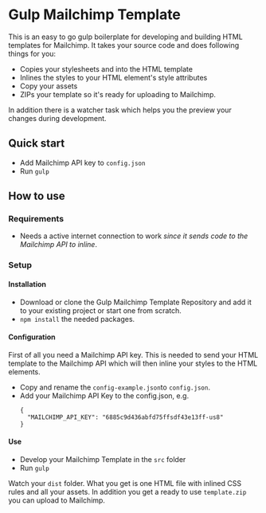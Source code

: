 # Gulp Mailchimp Template 

This is an easy to go gulp boilerplate for developing and building HTML templates for Mailchimp. It takes your source code and does following things for you:

* Copies your stylesheets and into the HTML template
* Inlines the styles to your HTML element's style attributes
* Copy your assets
* ZIPs your template so it's ready for uploading to Mailchimp.

In addition there is a watcher task which helps you the preview your changes during development.

## Quick start

- Add Mailchimp API key to ```config.json```
- Run ```gulp```

## How to use

### Requirements

* Needs a active internet connection to work *since it sends code to the Mailchimp API to inline*.

### Setup

#### Installation

* Download or clone the Gulp Mailchimp Template Repository and add it to your existing project or start one from scratch.
* ```npm install``` the needed packages.

#### Configuration

First of all you need a Mailchimp API key. This is needed to send your HTML template to the Mailchimp API which will then inline your styles to the HTML elements.

* Copy and rename the ```config-example.json```to ```config.json```.
* Add your Mailchimp API Key to the config.json, e.g.
  ```
  {
    "MAILCHIMP_API_KEY": "6885c9d436abfd75ffsdf43e13ff-us8"
  }
  ```
  
 #### Use
 
 * Develop your Mailchimp Template in the ```src``` folder
 * Run ```gulp```

 Watch your ```dist``` folder. What you get is one HTML file with inlined CSS rules and all your assets. In addition you get a ready to use ```template.zip``` you can upload to Mailchimp.
